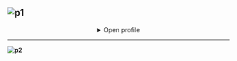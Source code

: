 ![p1](https://github.com/user-attachments/assets/d8eb5eff-6d5a-4fe7-89c6-7073efdfd504)
---

<details align="middle">
<summary>Open profile</summary>

<br />

[comment]: <> (View Counter)
<p align="middle"> <img src="https://komarev.com/ghpvc/?username=alandegree&label=Visits&color=DD6387&style=flat" alt="alandegree" /> </p>

---

<br />

[comment]: <> (Links to programming languages)
<h3 align="center"><b>Languages:</h3>
<p align="center"> <a href="https://www.w3schools.com/cpp/" target="_blank"> <img src="https://raw.githubusercontent.com/devicons/devicon/master/icons/cplusplus/cplusplus-original.svg" alt="cplusplus" width="40" height="40"/> </a> <a href="https://www.w3schools.com/cs/" target="_blank"> <img src="https://raw.githubusercontent.com/devicons/devicon/master/icons/csharp/csharp-original.svg" alt="csharp" width="40" height="40"/> </a> <a href="https://golang.org" target="_blank"> <img src="https://raw.githubusercontent.com/devicons/devicon/master/icons/go/go-original.svg" alt="go" width="40" height="40"/> </a> <a href="https://www.python.org" target="_blank"> <img src="https://raw.githubusercontent.com/devicons/devicon/master/icons/python/python-original.svg" alt="python" width="40" height="40"/> </a> </p>

[comment]: <> (Links to other computer related stuff)
<h3 align="center"><b>Hobby Projects:</h3>
<p align="center"> <a href="https://github.com/MCCTeam/Minecraft-Console-Client" target="_blank"> <img src="https://raw.githubusercontent.com/MCCTeam/Minecraft-Console-Client/master/MinecraftClient/Resources/AppIcon.ico" alt="MCC" width="45" height="45"/> </a> <a href="https://neon.kde.org/" target="_blank"> <img src="https://neon.kde.org/content/neon-logo.svg" alt="KDE neon" width="40" height="40"/> </a> <a href="https://www.youtube.com/channel/UCg4XD4NzzbRNTAUoKKEa4Hw" target="_blank"> <img src="https://www.freepngimg.com/thumb/youtube/58961-area-text-brand-trademark-youtube-metroui-alt.png" alt="Youtube" width="45" height="45"/> </a>

<br />
<br />

---

[comment]: <> (Extend Catistics)
<details>

[comment]: <> (Most used languages)
<summary align="center">:chart_with_upwards_trend: Catistics :chart_with_downwards_trend:</summary>
<br />
<p align="center"> <img src="https://github-readme-stats.vercel.app/api/top-langs?username=daenges&show_icons=true&theme=dracula&locale=en&layout=compact" alt="daenges" /></p>

[comment]: <> (Github statistics)
<p align="center"> <img src="https://github-readme-stats.vercel.app/api?username=daenges&show_icons=true&theme=dracula&cache_seconds=1800&locale=en" alt=daenges /> </p>

[comment]: <> (Commit graph)
 <p align="center"> <img src="https://streak-stats.demolab.com?user=Daenges&theme=dracula&mode=weekly&fire=EB5454" alt=daenges />
</details>


---

[comment]: <> (Extend trophies)
<details>
<summary align="center">:trophy: Trophies :trophy:</summary>
<p align="center"> <a href="https://github.com/ryo-ma/github-profile-trophy"><img src="https://github-profile-trophy.vercel.app/?username=daenges&amp;theme=dracula" alt="daenges" /></a> </p>
</details>

---

<details>
<summary align="center"><b>You've scrolled very far. Take some rest and read a joke:</b></summary>
<br />
<p align="center">  <img src="https://readme-jokes.vercel.app/api?theme=dracula&borderColor=white" alt="README Jokes"></a>
</details>

</details>

---


![p2](https://github.com/user-attachments/assets/6e927ca2-d087-4f2a-9be4-fba2685bb938)

